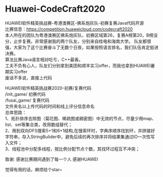 # Huawei-CodeCraft2020
HUAWEI软件精英挑战赛-粤港澳赛区-佛系炮灰队-初赛复赛Java代码开源  
比赛信息：https://competition.huaweicloud.com/codecraft2020  
本人所在的团队为粤港澳赛区佛系炮灰队，初赛区域第26，复赛A榜第20，B榜没分，止步复赛。非常感谢我的两个队友，分别来自桂电和海南大学。
队友都很强，大家为了这个比赛奋斗了无数个日夜，如果按照语言排名，我们队伍肯定挺进决赛。  
算法比赛Java语言相对吃亏，C++最香。  
工夫不负有心人，队友们分别拿到美团和顺丰实习offer，而我也拿到HUAWEI暑期实习offer  
废话不多说，直接上代码

HUAWEI软件精英挑战赛2020-初赛/复赛代码  
/init_game/ 初赛代码  
/fusai_game/ 复赛代码  
文件夹名以上传代码的时间和线上评分信息命名  
总体思路：  
1、拓扑排序去除图（菊花图、稀疏图或稠密图）中无效的节点，尽量少用map、list、set等集合类，改用数组替代；  
2、用到双向DFS搜索5+1和6+1结构,在搜索环时，字典序顺序找到环，并拼接好字符串，存入StringBulider中，避免后续的再次排序并将结果集通过IO一次性写入文件；  
3、线程池中分配多线程，按比例分配节点个数，其找环过程互不冲突；  

致谢:
感谢比赛期间遇到了每一个人 感谢HUAWEI  

觉得有用的话，麻烦给个star~

